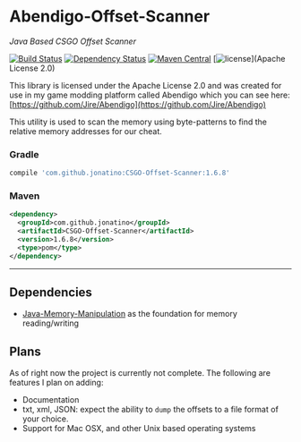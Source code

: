 # Abendigo-Offset-Scanner
_Java Based CSGO Offset Scanner_

[![Build Status](https://travis-ci.org/Jonatino/Abendigo-Offset-Scanner.svg?branch=master)](https://travis-ci.org/Jonatino/Abendigo-Offset-Scanner)
[![Dependency Status](https://www.versioneye.com/user/projects/578ab65fc3d40f004685241e/badge.svg?style=flat)](https://www.versioneye.com/user/projects/578ab65fc3d40f004685241e)
[![Maven Central](https://maven-badges.herokuapp.com/maven-central/com.github.jonatino/CSGO-Offset-Scanner/badge.svg)](https://maven-badges.herokuapp.com/maven-central/com.github.jonatino/Abendigo-Offset-Scanner)
[![license](https://img.shields.io/github/license/Jonatino/Abendigo-Offset-Scanner.svg?style=flat)](Apache License 2.0)

This library is licensed under the Apache License 2.0 and was created for use in my game modding platform called Abendigo which you
can see here: [https://github.com/Jire/Abendigo](https://github.com/Jire/Abendigo)

This utility is used to scan the memory using byte-patterns to find the relative memory addresses for our cheat.

### Gradle
```groovy
compile 'com.github.jonatino:CSGO-Offset-Scanner:1.6.8'
```

### Maven
```xml
<dependency>
  <groupId>com.github.jonatino</groupId>
  <artifactId>CSGO-Offset-Scanner</artifactId>
  <version>1.6.8</version>
  <type>pom</type>
</dependency>
```

---

## Dependencies

- [Java-Memory-Manipulation](https://github.com/Jonatino/Java-Memory-Manipulation) as the foundation for memory reading/writing

## Plans

As of right now the project is currently not complete. The following are features I plan on adding:
 - Documentation
 - txt, xml, JSON: expect the ability to `dump` the offsets to a file format of your choice.
 - Support for Mac OSX, and other Unix based operating systems
